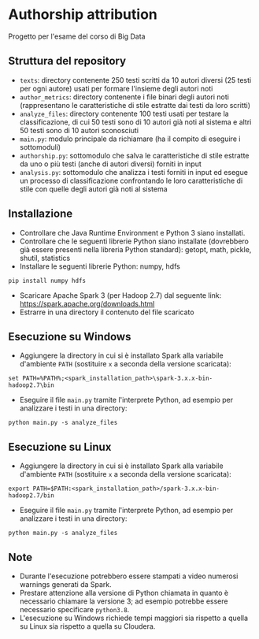 # Authorship attribution
Progetto per l'esame del corso di Big Data

## Struttura del repository
- `texts`: directory contenente 250 testi scritti da 10 autori diversi (25 testi per ogni autore) usati per formare l'insieme degli autori noti
- `author_metrics`: directory contenente i file binari degli autori noti (rappresentano le caratteristiche di stile estratte dai testi da loro scritti)
- `analyze_files`: directory contenente 100 testi usati per testare la classificazione, di cui 50 testi sono di 10 autori già noti al sistema e altri 50 testi sono di 10 autori sconosciuti
- `main.py`: modulo principale da richiamare (ha il compito di eseguire i sottomoduli)
- `authorship.py`: sottomodulo che salva le caratteristiche di stile estratte da uno o più testi (anche di autori diversi) forniti in input
- `analysis.py`: sottomodulo che analizza i testi forniti in input ed esegue un processo di classificazione confrontando le loro caratteristiche di stile con quelle degli autori già noti al sistema

## Installazione
- Controllare che Java Runtime Environment e Python 3 siano installati.
- Controllare che le seguenti librerie Python siano installate (dovrebbero già essere presenti nella libreria Python standard): getopt, math, pickle, shutil, statistics
- Installare le seguenti librerie Python: numpy, hdfs
```
pip install numpy hdfs
```
- Scaricare Apache Spark 3 (per Hadoop 2.7) dal seguente link: https://spark.apache.org/downloads.html
- Estrarre in una directory il contenuto del file scaricato

## Esecuzione su Windows
- Aggiungere la directory in cui si è installato Spark alla variabile d'ambiente `PATH` (sostituire `x` a seconda della versione scaricata):
```
set PATH=%PATH%;<spark_installation_path>\spark-3.x.x-bin-hadoop2.7\bin
```
- Eseguire il file `main.py` tramite l'interprete Python, ad esempio per analizzare i testi in una directory:
```
python main.py -s analyze_files
```

## Esecuzione su Linux
- Aggiungere la directory in cui si è installato Spark alla variabile d'ambiente `PATH` (sostituire `x` a seconda della versione scaricata):
```
export PATH=$PATH:<spark_installation_path>/spark-3.x.x-bin-hadoop2.7/bin
```
- Eseguire il file `main.py` tramite l'interprete Python, ad esempio per analizzare i testi in una directory:
```
python main.py -s analyze_files
```

## Note
- Durante l'esecuzione potrebbero essere stampati a video numerosi warnings generati da Spark.
- Prestare attenzione alla versione di Python chiamata in quanto è necessario chiamare la versione 3; ad esempio potrebbe essere necessario specificare `python3.8`.
- L'esecuzione su Windows richiede tempi maggiori sia rispetto a quella su Linux sia rispetto a quella su Cloudera.